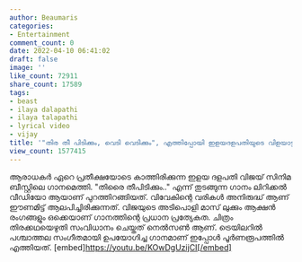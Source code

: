 ```yaml
---
author: Beaumaris
categories:
- Entertainment
comment_count: 0
date: 2022-04-10 06:41:02
draft: false
image: ''
like_count: 72911
share_count: 17589
tags:
- beast
- ilaya dalapathi
- ilaya talapathi
- lyrical video
- vijay
title: '"തിര തീ പിടിക്കും, വെടി വെടിക്കും", എത്തിപ്പോയി ഇളയദളപതിയുടെ വിളയാട്ട ഗാനം'
view_count: 1577415
---
```


ആരാധകർ ഏറെ പ്രതീക്ഷയോടെ കാത്തിരിക്കുന്ന ഇളയ ദളപതി വിജയ് സിനിമ ബീസ്റ്റിലെ ഗാനമെത്തി. "തിരൈ തീപിടിക്കും.." എന്ന് തുടങ്ങുന്ന ഗാനം ലിറിക്കൽ വീഡിയോ ആയാണ് പുറത്തിറങ്ങിയത്. വിവേകിന്റെ വരികൾ അനിരുദ്ധ് ആണ് ഈണമിട്ട് ആലപിച്ചിരിക്കുന്നത്. വിജയുടെ അടിപൊളി മാസ് ലുക്കും ആക്ഷൻ രംഗങ്ങളും ഒക്കെയാണ് ഗാനത്തിന്റെ പ്രധാന പ്രത്യേകത. ചിത്രം തിരക്കഥയെഴുതി സംവിധാനം ചെയ്തത് നെൽസൺ ആണ്. ട്രെയിലറിൽ പശ്ചാത്തല സം​ഗീതമായി ഉപയോ​ഗിച്ച ​ഗാനമാണ് ഇപ്പോൾ പൂർണരൂപത്തിൽ എത്തിയത്. [embed]https://youtu.be/KOwDgUzijCI[/embed]